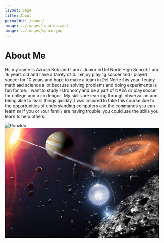 ```yaml
---
layout: page
title: About
permalink: /about/
image: ../images/ronaldo.avif
image: ../images/space.jpg
---
```


<html lang="en">
<head>
    <meta charset="UTF-8">
    <meta name="viewport" content="width=device-width, initial-scale=1.0">
    <title>About Me</title>
</head>
<body>
    <h1>About Me</h1>
    <p>
        Hi, my name is Aarush Kota and I am a Junior in Del Norte High School. I am 16 years old and have a family of 4. I enjoy playing soccer and I played soccer for 10 years and hope to make a team in Del Norte this year. I enjoy math and science a lot because solving problems and doing experiments is fun for me. I want to study astronomy and be a part of NASA or play soccer for college and a pro league. My skills are learning through observation and being able to learn things quickly. I was inspired to take this course due to the opportunities of understanding computers and the commands you can learn so if you or your family are having trouble, you could use the skills you learn to help others.
    </p>
    <div>
        <img src="../images/ronaldo.avif" alt="Ronaldo" style="max-width: 100%; height: auto;">
    </div>
    <div>
        <img src="../images/space.jpg" alt="space" style="max-width: 100%; height: auto;">
    </div>
</body>
</html>
